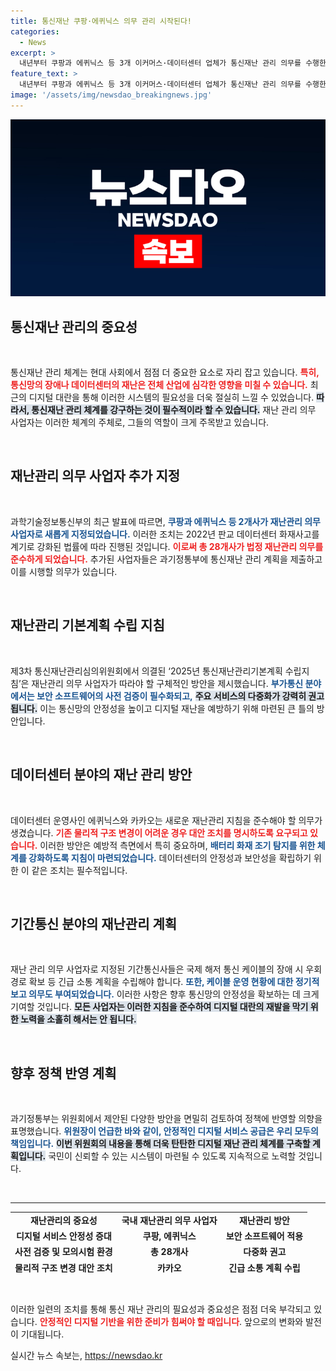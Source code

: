 ```yaml
---
title: 통신재난 쿠팡·에퀴닉스 의무 관리 시작된다!
categories:
  - News
excerpt: >
  내년부터 쿠팡과 에퀴닉스 등 3개 이커머스·데이터센터 업체가 통신재난 관리 의무를 수행한다. 과기정통부는 재난관리 계획 마련과 이행 의무를 부여하며, 글로벌 디지털 대란 재발 방지를 위한 대책도 마련했다.
feature_text: >
  내년부터 쿠팡과 에퀴닉스 등 3개 이커머스·데이터센터 업체가 통신재난 관리 의무를 수행한다. 과기정통부는 재난관리 계획 마련과 이행 의무를 부여하며, 글로벌 디지털 대란 재발 방지를 위한 대책도 마련했다.
image: '/assets/img/newsdao_breakingnews.jpg'
---
```


<p><img src="/assets/img/newsdao_breakingnews.jpg" alt="firstkoreanews 속보" /></p>

<h2 data-ke-size="size26">통신재난 관리의 중요성</h2>

<p data-ke-size="size16">&nbsp;</p> 

<p>통신재난 관리 체계는 현대 사회에서 점점 더 중요한 요소로 자리 잡고 있습니다. <b><span style="color: #ee2323;">특히, 통신망의 장애나 데이터센터의 재난은 전체 산업에 심각한 영향을 미칠 수 있습니다.</span></b> 최근의 디지털 대란을 통해 이러한 시스템의 필요성을 더욱 절실히 느낄 수 있었습니다. <b><span style="background-color: #21538527;">따라서, 통신재난 관리 체계를 강구하는 것이 필수적이라 할 수 있습니다.</span></b> 재난 관리 의무 사업자는 이러한 체계의 주체로, 그들의 역할이 크게 주목받고 있습니다. </p>

<p data-ke-size="size16">&nbsp;</p>

<h2 data-ke-size="size26">재난관리 의무 사업자 추가 지정</h2>

<p data-ke-size="size16">&nbsp;</p>

<p>과학기술정보통신부의 최근 발표에 따르면, <b><span style="color: #1a5490;">쿠팡과 에퀴닉스 등 2개사가 재난관리 의무 사업자로 새롭게 지정되었습니다.</span></b> 이러한 조치는 2022년 판교 데이터센터 화재사고를 계기로 강화된 법률에 따라 진행된 것입니다. <b><span style="color: #ee2323;">이로써 총 28개사가 법정 재난관리 의무를 준수하게 되었습니다.</span></b> 추가된 사업자들은 과기정통부에 통신재난 관리 계획을 제출하고 이를 시행할 의무가 있습니다.</p>

<p data-ke-size="size16">&nbsp;</p>

<h2 data-ke-size="size26">재난관리 기본계획 수립 지침</h2>

<p data-ke-size="size16">&nbsp;</p>

<p>제3차 통신재난관리심의위원회에서 의결된 ‘2025년 통신재난관리기본계획 수립지침’은 재난관리 의무 사업자가 따라야 할 구체적인 방안을 제시했습니다. <b><span style="color: #1a5490;">부가통신 분야에서는 보안 소프트웨어의 사전 검증이 필수화되고,</span></b> <b><span style="background-color: #21538527;">주요 서비스의 다중화가 강력히 권고됩니다.</span></b> 이는 통신망의 안정성을 높이고 디지털 재난을 예방하기 위해 마련된 큰 틀의 방안입니다.</p>

<p data-ke-size="size16">&nbsp;</p>

<h2 data-ke-size="size26">데이터센터 분야의 재난 관리 방안</h2>

<p data-ke-size="size16">&nbsp;</p>

<p>데이터센터 운영사인 에퀴닉스와 카카오는 새로운 재난관리 지침을 준수해야 할 의무가 생겼습니다. <b><span style="color: #ee2323;">기존 물리적 구조 변경이 어려운 경우 대안 조치를 명시하도록 요구되고 있습니다.</span></b> 이러한 방안은 예방적 측면에서 특히 중요하며, <b><span style="color: #1a5490;">배터리 화재 조기 탐지를 위한 체계를 강화하도록 지침이 마련되었습니다.</span></b> 데이터센터의 안정성과 보안성을 확립하기 위한 이 같은 조치는 필수적입니다.</p>

<p data-ke-size="size16">&nbsp;</p>

<h2 data-ke-size="size26">기간통신 분야의 재난관리 계획</h2>

<p data-ke-size="size16">&nbsp;</p>

<p>재난 관리 의무 사업자로 지정된 기간통신사들은 국제 해저 통신 케이블의 장애 시 우회 경로 확보 등 긴급 소통 계획을 수립해야 합니다. <b><span style="color: #1a5490;">또한, 케이블 운영 현황에 대한 정기적 보고 의무도 부여되었습니다.</span></b> 이러한 사항은 향후 통신망의 안정성을 확보하는 데 크게 기여할 것입니다. <b><span style="background-color: #21538527;">모든 사업자는 이러한 지침을 준수하여 디지털 대란의 재발을 막기 위한 노력을 소홀히 해서는 안 됩니다.</span></b></p>

<p data-ke-size="size16">&nbsp;</p>

<h2 data-ke-size="size26">향후 정책 반영 계획</h2>

<p data-ke-size="size16">&nbsp;</p>

<p>과기정통부는 위원회에서 제안된 다양한 방안을 면밀히 검토하여 정책에 반영할 의향을 표명했습니다. <b><span style="color: #1a5490;">위원장이 언급한 바와 같이, 안정적인 디지털 서비스 공급은 우리 모두의 책임입니다.</span></b> <b><span style="background-color: #21538527;">이번 위원회의 내용을 통해 더욱 탄탄한 디지털 재난 관리 체계를 구축할 계획입니다.</span></b> 국민이 신뢰할 수 있는 시스템이 마련될 수 있도록 지속적으로 노력할 것입니다.</p>

<p data-ke-size="size16">&nbsp;</p>

<hr>

<table style="border-collapse: collapse; width: 100%; height: 100px;">
    <tr>
        <td style="text-align: center; height: 17px;"><b>재난관리의 중요성</b></td>
        <td style="text-align: center; height: 17px;"><b>국내 재난관리 의무 사업자</b></td>
        <td style="text-align: center; height: 17px;"><b>재난관리 방안</b></td>
    </tr>
    <tr>
        <td style="text-align: center; height: 17px;"><b>디지털 서비스 안정성 증대</b></td>
        <td style="text-align: center; height: 17px;"><b>쿠팡, 에퀴닉스</b></td>
        <td style="text-align: center; height: 17px;"><b>보안 소프트웨어 적용</b></td>
    </tr>
    <tr>
        <td style="text-align: center; height: 17px;"><b>사전 검증 및 모의시험 환경</b></td>
        <td style="text-align: center; height: 17px;"><b>총 28개사</b></td>
        <td style="text-align: center; height: 17px;"><b>다중화 권고</b></td>
    </tr>
    <tr>
        <td style="text-align: center; height: 17px;"><b>물리적 구조 변경 대안 조치</b></td>
        <td style="text-align: center; height: 17px;"><b>카카오</b></td>
        <td style="text-align: center; height: 17px;"><b>긴급 소통 계획 수립</b></td>
    </tr>
</table>

<p data-ke-size="size16">&nbsp;</p>

<p>이러한 일련의 조치를 통해 통신 재난 관리의 필요성과 중요성은 점점 더욱 부각되고 있습니다. <b><span style="color: #ee2323;">안정적인 디지털 기반을 위한 준비가 힘써야 할 때입니다</span></b>. 앞으로의 변화와 발전이 기대됩니다.</p>
실시간 뉴스 속보는, <a href="https://newsdao.kr" rel="dofollow">https://newsdao.kr</a>


